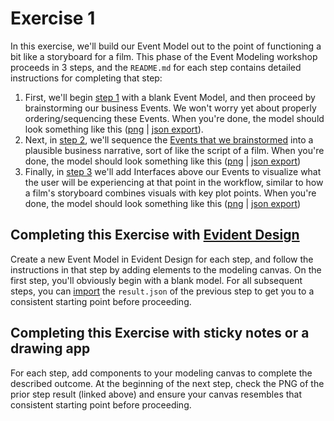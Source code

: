 # Exercise 1

In this exercise, we'll build our Event Model out to the point of
functioning a bit like a storyboard for a film.  This phase of the
Event Modeling workshop proceeds in 3 steps, and the `README.md` for
each step contains detailed instructions for completing that step:

1. First, we'll begin [step 1](./step-1/README.md) with a blank Event
   Model, and then proceed by brainstorming our business Events.  We
   won't worry yet about properly ordering/sequencing these
   Events. When you're done, the model should look something like this
   ([png](./step-1/result.png?raw=1) |
   [json export](./step-1/result.json?raw=1)).
2. Next, in [step 2](./step-2/README.md), we'll sequence the
   [Events that we brainstormed](./step-2) into a plausible
   business narrative, sort of like the script of a film. When you're
   done, the model should look something like this ([png](./step-2/result.png?raw=1) |
   [json export](./step-2/result.json?raw=1))
3. Finally, in [step 3](./step-3/README.md) we'll add Interfaces above our
   Events to visualize what the user will be experiencing at that
   point in the workflow, similar to how a film's storyboard combines
   visuals with key plot points. When you're done, the model should look something like this
   ([png](./step-3/result.png?raw=1) | [json export](./step-3/result.json?raw=1))

## Completing this Exercise with [Evident Design](https://app.evidentstack.com/design)

Create a new Event Model in Evident Design for each step, and follow
the instructions in that step by adding elements to the modeling
canvas.  On the first step, you'll obviously begin with a blank model.
For all subsequent steps, you can
[import](https://docs.evidentstack.com/design-docs/Latest/models/import-export-models.html#import-event-model-json)
the `result.json` of the previous step to get you to a consistent
starting point before proceeding.

## Completing this Exercise with sticky notes or a drawing app

For each step, add components to your modeling canvas to complete the
described outcome.  At the beginning of the next step, check the PNG
of the prior step result (linked above) and ensure your canvas
resembles that consistent starting point before proceeding.

